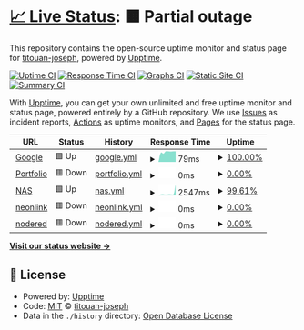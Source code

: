 # [📈 Live Status](https://upptime.cicorella.net): <!--live status--> **🟧 Partial outage**

This repository contains the open-source uptime monitor and status page for [titouan-joseph](https://upptime.cicorella.net), powered by [Upptime](https://github.com/upptime/upptime).

[![Uptime CI](https://github.com/titouan-joseph/upptime/workflows/Uptime%20CI/badge.svg)](https://github.com/titouan-joseph/upptime/actions?query=workflow%3A%22Uptime+CI%22)
[![Response Time CI](https://github.com/titouan-joseph/upptime/workflows/Response%20Time%20CI/badge.svg)](https://github.com/titouan-joseph/upptime/actions?query=workflow%3A%22Response+Time+CI%22)
[![Graphs CI](https://github.com/titouan-joseph/upptime/workflows/Graphs%20CI/badge.svg)](https://github.com/titouan-joseph/upptime/actions?query=workflow%3A%22Graphs+CI%22)
[![Static Site CI](https://github.com/titouan-joseph/upptime/workflows/Static%20Site%20CI/badge.svg)](https://github.com/titouan-joseph/upptime/actions?query=workflow%3A%22Static+Site+CI%22)
[![Summary CI](https://github.com/titouan-joseph/upptime/workflows/Summary%20CI/badge.svg)](https://github.com/titouan-joseph/upptime/actions?query=workflow%3A%22Summary+CI%22)

With [Upptime](https://upptime.js.org), you can get your own unlimited and free uptime monitor and status page, powered entirely by a GitHub repository. We use [Issues](https://github.com/titouan-joseph/upptime/issues) as incident reports, [Actions](https://github.com/titouan-joseph/upptime/actions) as uptime monitors, and [Pages](https://upptime.cicorella.net) for the status page.

<!--start: status pages-->
<!-- This summary is generated by Upptime (https://github.com/upptime/upptime) -->
<!-- Do not edit this manually, your changes will be overwritten -->
<!-- prettier-ignore -->
| URL | Status | History | Response Time | Uptime |
| --- | ------ | ------- | ------------- | ------ |
| <img alt="" src="https://icons.duckduckgo.com/ip3/www.google.com.ico" height="13"> [Google](https://www.google.com) | 🟩 Up | [google.yml](https://github.com/titouan-joseph/upptime/commits/HEAD/history/google.yml) | <details><summary><img alt="Response time graph" src="./graphs/google/response-time-week.png" height="20"> 79ms</summary><br><a href="https://upptime.cicorella.net/history/google"><img alt="Response time 106" src="https://img.shields.io/endpoint?url=https%3A%2F%2Fraw.githubusercontent.com%2Ftitouan-joseph%2Fupptime%2FHEAD%2Fapi%2Fgoogle%2Fresponse-time.json"></a><br><a href="https://upptime.cicorella.net/history/google"><img alt="24-hour response time 83" src="https://img.shields.io/endpoint?url=https%3A%2F%2Fraw.githubusercontent.com%2Ftitouan-joseph%2Fupptime%2FHEAD%2Fapi%2Fgoogle%2Fresponse-time-day.json"></a><br><a href="https://upptime.cicorella.net/history/google"><img alt="7-day response time 79" src="https://img.shields.io/endpoint?url=https%3A%2F%2Fraw.githubusercontent.com%2Ftitouan-joseph%2Fupptime%2FHEAD%2Fapi%2Fgoogle%2Fresponse-time-week.json"></a><br><a href="https://upptime.cicorella.net/history/google"><img alt="30-day response time 100" src="https://img.shields.io/endpoint?url=https%3A%2F%2Fraw.githubusercontent.com%2Ftitouan-joseph%2Fupptime%2FHEAD%2Fapi%2Fgoogle%2Fresponse-time-month.json"></a><br><a href="https://upptime.cicorella.net/history/google"><img alt="1-year response time 106" src="https://img.shields.io/endpoint?url=https%3A%2F%2Fraw.githubusercontent.com%2Ftitouan-joseph%2Fupptime%2FHEAD%2Fapi%2Fgoogle%2Fresponse-time-year.json"></a></details> | <details><summary><a href="https://upptime.cicorella.net/history/google">100.00%</a></summary><a href="https://upptime.cicorella.net/history/google"><img alt="All-time uptime 100.00%" src="https://img.shields.io/endpoint?url=https%3A%2F%2Fraw.githubusercontent.com%2Ftitouan-joseph%2Fupptime%2FHEAD%2Fapi%2Fgoogle%2Fuptime.json"></a><br><a href="https://upptime.cicorella.net/history/google"><img alt="24-hour uptime 100.00%" src="https://img.shields.io/endpoint?url=https%3A%2F%2Fraw.githubusercontent.com%2Ftitouan-joseph%2Fupptime%2FHEAD%2Fapi%2Fgoogle%2Fuptime-day.json"></a><br><a href="https://upptime.cicorella.net/history/google"><img alt="7-day uptime 100.00%" src="https://img.shields.io/endpoint?url=https%3A%2F%2Fraw.githubusercontent.com%2Ftitouan-joseph%2Fupptime%2FHEAD%2Fapi%2Fgoogle%2Fuptime-week.json"></a><br><a href="https://upptime.cicorella.net/history/google"><img alt="30-day uptime 100.00%" src="https://img.shields.io/endpoint?url=https%3A%2F%2Fraw.githubusercontent.com%2Ftitouan-joseph%2Fupptime%2FHEAD%2Fapi%2Fgoogle%2Fuptime-month.json"></a><br><a href="https://upptime.cicorella.net/history/google"><img alt="1-year uptime 100.00%" src="https://img.shields.io/endpoint?url=https%3A%2F%2Fraw.githubusercontent.com%2Ftitouan-joseph%2Fupptime%2FHEAD%2Fapi%2Fgoogle%2Fuptime-year.json"></a></details>
| <img alt="" src="https://icons.duckduckgo.com/ip3/titouan-joseph.cicorella.net.ico" height="13"> [Portfolio](https://titouan-joseph.cicorella.net) | 🟥 Down | [portfolio.yml](https://github.com/titouan-joseph/upptime/commits/HEAD/history/portfolio.yml) | <details><summary><img alt="Response time graph" src="./graphs/portfolio/response-time-week.png" height="20"> 0ms</summary><br><a href="https://upptime.cicorella.net/history/portfolio"><img alt="Response time 1797" src="https://img.shields.io/endpoint?url=https%3A%2F%2Fraw.githubusercontent.com%2Ftitouan-joseph%2Fupptime%2FHEAD%2Fapi%2Fportfolio%2Fresponse-time.json"></a><br><a href="https://upptime.cicorella.net/history/portfolio"><img alt="24-hour response time 0" src="https://img.shields.io/endpoint?url=https%3A%2F%2Fraw.githubusercontent.com%2Ftitouan-joseph%2Fupptime%2FHEAD%2Fapi%2Fportfolio%2Fresponse-time-day.json"></a><br><a href="https://upptime.cicorella.net/history/portfolio"><img alt="7-day response time 0" src="https://img.shields.io/endpoint?url=https%3A%2F%2Fraw.githubusercontent.com%2Ftitouan-joseph%2Fupptime%2FHEAD%2Fapi%2Fportfolio%2Fresponse-time-week.json"></a><br><a href="https://upptime.cicorella.net/history/portfolio"><img alt="30-day response time 0" src="https://img.shields.io/endpoint?url=https%3A%2F%2Fraw.githubusercontent.com%2Ftitouan-joseph%2Fupptime%2FHEAD%2Fapi%2Fportfolio%2Fresponse-time-month.json"></a><br><a href="https://upptime.cicorella.net/history/portfolio"><img alt="1-year response time 1768" src="https://img.shields.io/endpoint?url=https%3A%2F%2Fraw.githubusercontent.com%2Ftitouan-joseph%2Fupptime%2FHEAD%2Fapi%2Fportfolio%2Fresponse-time-year.json"></a></details> | <details><summary><a href="https://upptime.cicorella.net/history/portfolio">0.00%</a></summary><a href="https://upptime.cicorella.net/history/portfolio"><img alt="All-time uptime 71.10%" src="https://img.shields.io/endpoint?url=https%3A%2F%2Fraw.githubusercontent.com%2Ftitouan-joseph%2Fupptime%2FHEAD%2Fapi%2Fportfolio%2Fuptime.json"></a><br><a href="https://upptime.cicorella.net/history/portfolio"><img alt="24-hour uptime 0.00%" src="https://img.shields.io/endpoint?url=https%3A%2F%2Fraw.githubusercontent.com%2Ftitouan-joseph%2Fupptime%2FHEAD%2Fapi%2Fportfolio%2Fuptime-day.json"></a><br><a href="https://upptime.cicorella.net/history/portfolio"><img alt="7-day uptime 0.00%" src="https://img.shields.io/endpoint?url=https%3A%2F%2Fraw.githubusercontent.com%2Ftitouan-joseph%2Fupptime%2FHEAD%2Fapi%2Fportfolio%2Fuptime-week.json"></a><br><a href="https://upptime.cicorella.net/history/portfolio"><img alt="30-day uptime 0.00%" src="https://img.shields.io/endpoint?url=https%3A%2F%2Fraw.githubusercontent.com%2Ftitouan-joseph%2Fupptime%2FHEAD%2Fapi%2Fportfolio%2Fuptime-month.json"></a><br><a href="https://upptime.cicorella.net/history/portfolio"><img alt="1-year uptime 17.22%" src="https://img.shields.io/endpoint?url=https%3A%2F%2Fraw.githubusercontent.com%2Ftitouan-joseph%2Fupptime%2FHEAD%2Fapi%2Fportfolio%2Fuptime-year.json"></a></details>
| <img alt="" src="https://icons.duckduckgo.com/ip3/nas.cicorella.net.ico" height="13"> [NAS](https://nas.cicorella.net) | 🟩 Up | [nas.yml](https://github.com/titouan-joseph/upptime/commits/HEAD/history/nas.yml) | <details><summary><img alt="Response time graph" src="./graphs/nas/response-time-week.png" height="20"> 2547ms</summary><br><a href="https://upptime.cicorella.net/history/nas"><img alt="Response time 5513" src="https://img.shields.io/endpoint?url=https%3A%2F%2Fraw.githubusercontent.com%2Ftitouan-joseph%2Fupptime%2FHEAD%2Fapi%2Fnas%2Fresponse-time.json"></a><br><a href="https://upptime.cicorella.net/history/nas"><img alt="24-hour response time 12556" src="https://img.shields.io/endpoint?url=https%3A%2F%2Fraw.githubusercontent.com%2Ftitouan-joseph%2Fupptime%2FHEAD%2Fapi%2Fnas%2Fresponse-time-day.json"></a><br><a href="https://upptime.cicorella.net/history/nas"><img alt="7-day response time 2547" src="https://img.shields.io/endpoint?url=https%3A%2F%2Fraw.githubusercontent.com%2Ftitouan-joseph%2Fupptime%2FHEAD%2Fapi%2Fnas%2Fresponse-time-week.json"></a><br><a href="https://upptime.cicorella.net/history/nas"><img alt="30-day response time 1867" src="https://img.shields.io/endpoint?url=https%3A%2F%2Fraw.githubusercontent.com%2Ftitouan-joseph%2Fupptime%2FHEAD%2Fapi%2Fnas%2Fresponse-time-month.json"></a><br><a href="https://upptime.cicorella.net/history/nas"><img alt="1-year response time 2448" src="https://img.shields.io/endpoint?url=https%3A%2F%2Fraw.githubusercontent.com%2Ftitouan-joseph%2Fupptime%2FHEAD%2Fapi%2Fnas%2Fresponse-time-year.json"></a></details> | <details><summary><a href="https://upptime.cicorella.net/history/nas">99.61%</a></summary><a href="https://upptime.cicorella.net/history/nas"><img alt="All-time uptime 76.45%" src="https://img.shields.io/endpoint?url=https%3A%2F%2Fraw.githubusercontent.com%2Ftitouan-joseph%2Fupptime%2FHEAD%2Fapi%2Fnas%2Fuptime.json"></a><br><a href="https://upptime.cicorella.net/history/nas"><img alt="24-hour uptime 100.00%" src="https://img.shields.io/endpoint?url=https%3A%2F%2Fraw.githubusercontent.com%2Ftitouan-joseph%2Fupptime%2FHEAD%2Fapi%2Fnas%2Fuptime-day.json"></a><br><a href="https://upptime.cicorella.net/history/nas"><img alt="7-day uptime 99.61%" src="https://img.shields.io/endpoint?url=https%3A%2F%2Fraw.githubusercontent.com%2Ftitouan-joseph%2Fupptime%2FHEAD%2Fapi%2Fnas%2Fuptime-week.json"></a><br><a href="https://upptime.cicorella.net/history/nas"><img alt="30-day uptime 99.91%" src="https://img.shields.io/endpoint?url=https%3A%2F%2Fraw.githubusercontent.com%2Ftitouan-joseph%2Fupptime%2FHEAD%2Fapi%2Fnas%2Fuptime-month.json"></a><br><a href="https://upptime.cicorella.net/history/nas"><img alt="1-year uptime 33.13%" src="https://img.shields.io/endpoint?url=https%3A%2F%2Fraw.githubusercontent.com%2Ftitouan-joseph%2Fupptime%2FHEAD%2Fapi%2Fnas%2Fuptime-year.json"></a></details>
| <img alt="" src="https://icons.duckduckgo.com/ip3/neonlink.cluster.cicorella.net.ico" height="13"> [neonlink](https://neonlink.cluster.cicorella.net) | 🟥 Down | [neonlink.yml](https://github.com/titouan-joseph/upptime/commits/HEAD/history/neonlink.yml) | <details><summary><img alt="Response time graph" src="./graphs/neonlink/response-time-week.png" height="20"> 0ms</summary><br><a href="https://upptime.cicorella.net/history/neonlink"><img alt="Response time 1375" src="https://img.shields.io/endpoint?url=https%3A%2F%2Fraw.githubusercontent.com%2Ftitouan-joseph%2Fupptime%2FHEAD%2Fapi%2Fneonlink%2Fresponse-time.json"></a><br><a href="https://upptime.cicorella.net/history/neonlink"><img alt="24-hour response time 0" src="https://img.shields.io/endpoint?url=https%3A%2F%2Fraw.githubusercontent.com%2Ftitouan-joseph%2Fupptime%2FHEAD%2Fapi%2Fneonlink%2Fresponse-time-day.json"></a><br><a href="https://upptime.cicorella.net/history/neonlink"><img alt="7-day response time 0" src="https://img.shields.io/endpoint?url=https%3A%2F%2Fraw.githubusercontent.com%2Ftitouan-joseph%2Fupptime%2FHEAD%2Fapi%2Fneonlink%2Fresponse-time-week.json"></a><br><a href="https://upptime.cicorella.net/history/neonlink"><img alt="30-day response time 0" src="https://img.shields.io/endpoint?url=https%3A%2F%2Fraw.githubusercontent.com%2Ftitouan-joseph%2Fupptime%2FHEAD%2Fapi%2Fneonlink%2Fresponse-time-month.json"></a><br><a href="https://upptime.cicorella.net/history/neonlink"><img alt="1-year response time 1375" src="https://img.shields.io/endpoint?url=https%3A%2F%2Fraw.githubusercontent.com%2Ftitouan-joseph%2Fupptime%2FHEAD%2Fapi%2Fneonlink%2Fresponse-time-year.json"></a></details> | <details><summary><a href="https://upptime.cicorella.net/history/neonlink">0.00%</a></summary><a href="https://upptime.cicorella.net/history/neonlink"><img alt="All-time uptime 16.41%" src="https://img.shields.io/endpoint?url=https%3A%2F%2Fraw.githubusercontent.com%2Ftitouan-joseph%2Fupptime%2FHEAD%2Fapi%2Fneonlink%2Fuptime.json"></a><br><a href="https://upptime.cicorella.net/history/neonlink"><img alt="24-hour uptime 0.00%" src="https://img.shields.io/endpoint?url=https%3A%2F%2Fraw.githubusercontent.com%2Ftitouan-joseph%2Fupptime%2FHEAD%2Fapi%2Fneonlink%2Fuptime-day.json"></a><br><a href="https://upptime.cicorella.net/history/neonlink"><img alt="7-day uptime 0.00%" src="https://img.shields.io/endpoint?url=https%3A%2F%2Fraw.githubusercontent.com%2Ftitouan-joseph%2Fupptime%2FHEAD%2Fapi%2Fneonlink%2Fuptime-week.json"></a><br><a href="https://upptime.cicorella.net/history/neonlink"><img alt="30-day uptime 0.00%" src="https://img.shields.io/endpoint?url=https%3A%2F%2Fraw.githubusercontent.com%2Ftitouan-joseph%2Fupptime%2FHEAD%2Fapi%2Fneonlink%2Fuptime-month.json"></a><br><a href="https://upptime.cicorella.net/history/neonlink"><img alt="1-year uptime 16.41%" src="https://img.shields.io/endpoint?url=https%3A%2F%2Fraw.githubusercontent.com%2Ftitouan-joseph%2Fupptime%2FHEAD%2Fapi%2Fneonlink%2Fuptime-year.json"></a></details>
| <img alt="" src="https://icons.duckduckgo.com/ip3/nodered.cluster.cicorella.net.ico" height="13"> [nodered](https://nodered.cluster.cicorella.net) | 🟥 Down | [nodered.yml](https://github.com/titouan-joseph/upptime/commits/HEAD/history/nodered.yml) | <details><summary><img alt="Response time graph" src="./graphs/nodered/response-time-week.png" height="20"> 0ms</summary><br><a href="https://upptime.cicorella.net/history/nodered"><img alt="Response time 1401" src="https://img.shields.io/endpoint?url=https%3A%2F%2Fraw.githubusercontent.com%2Ftitouan-joseph%2Fupptime%2FHEAD%2Fapi%2Fnodered%2Fresponse-time.json"></a><br><a href="https://upptime.cicorella.net/history/nodered"><img alt="24-hour response time 0" src="https://img.shields.io/endpoint?url=https%3A%2F%2Fraw.githubusercontent.com%2Ftitouan-joseph%2Fupptime%2FHEAD%2Fapi%2Fnodered%2Fresponse-time-day.json"></a><br><a href="https://upptime.cicorella.net/history/nodered"><img alt="7-day response time 0" src="https://img.shields.io/endpoint?url=https%3A%2F%2Fraw.githubusercontent.com%2Ftitouan-joseph%2Fupptime%2FHEAD%2Fapi%2Fnodered%2Fresponse-time-week.json"></a><br><a href="https://upptime.cicorella.net/history/nodered"><img alt="30-day response time 0" src="https://img.shields.io/endpoint?url=https%3A%2F%2Fraw.githubusercontent.com%2Ftitouan-joseph%2Fupptime%2FHEAD%2Fapi%2Fnodered%2Fresponse-time-month.json"></a><br><a href="https://upptime.cicorella.net/history/nodered"><img alt="1-year response time 1401" src="https://img.shields.io/endpoint?url=https%3A%2F%2Fraw.githubusercontent.com%2Ftitouan-joseph%2Fupptime%2FHEAD%2Fapi%2Fnodered%2Fresponse-time-year.json"></a></details> | <details><summary><a href="https://upptime.cicorella.net/history/nodered">0.00%</a></summary><a href="https://upptime.cicorella.net/history/nodered"><img alt="All-time uptime 11.78%" src="https://img.shields.io/endpoint?url=https%3A%2F%2Fraw.githubusercontent.com%2Ftitouan-joseph%2Fupptime%2FHEAD%2Fapi%2Fnodered%2Fuptime.json"></a><br><a href="https://upptime.cicorella.net/history/nodered"><img alt="24-hour uptime 0.00%" src="https://img.shields.io/endpoint?url=https%3A%2F%2Fraw.githubusercontent.com%2Ftitouan-joseph%2Fupptime%2FHEAD%2Fapi%2Fnodered%2Fuptime-day.json"></a><br><a href="https://upptime.cicorella.net/history/nodered"><img alt="7-day uptime 0.00%" src="https://img.shields.io/endpoint?url=https%3A%2F%2Fraw.githubusercontent.com%2Ftitouan-joseph%2Fupptime%2FHEAD%2Fapi%2Fnodered%2Fuptime-week.json"></a><br><a href="https://upptime.cicorella.net/history/nodered"><img alt="30-day uptime 0.00%" src="https://img.shields.io/endpoint?url=https%3A%2F%2Fraw.githubusercontent.com%2Ftitouan-joseph%2Fupptime%2FHEAD%2Fapi%2Fnodered%2Fuptime-month.json"></a><br><a href="https://upptime.cicorella.net/history/nodered"><img alt="1-year uptime 11.78%" src="https://img.shields.io/endpoint?url=https%3A%2F%2Fraw.githubusercontent.com%2Ftitouan-joseph%2Fupptime%2FHEAD%2Fapi%2Fnodered%2Fuptime-year.json"></a></details>

<!--end: status pages-->

[**Visit our status website →**](https://upptime.cicorella.net)

## 📄 License

- Powered by: [Upptime](https://github.com/upptime/upptime)
- Code: [MIT](./LICENSE) © [titouan-joseph](https://upptime.cicorella.net)
- Data in the `./history` directory: [Open Database License](https://opendatacommons.org/licenses/odbl/1-0/)
